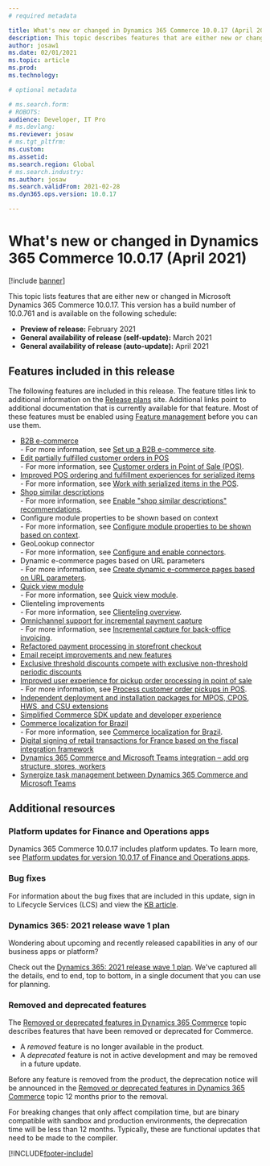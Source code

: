 ```yaml
---
# required metadata

title: What's new or changed in Dynamics 365 Commerce 10.0.17 (April 2021)
description: This topic describes features that are either new or changed in Dynamics 365 Commerce 10.0.17. 
author: josaw1
ms.date: 02/01/2021
ms.topic: article
ms.prod: 
ms.technology: 

# optional metadata

# ms.search.form: 
# ROBOTS: 
audience: Developer, IT Pro
# ms.devlang: 
ms.reviewer: josaw
# ms.tgt_pltfrm: 
ms.custom: 
ms.assetid: 
ms.search.region: Global
# ms.search.industry: 
ms.author: josaw
ms.search.validFrom: 2021-02-28 
ms.dyn365.ops.version: 10.0.17

---
```

# What's new or changed in Dynamics 365 Commerce 10.0.17 (April 2021)

[!include [banner](../includes/banner.md)]

This topic lists features that are either new or changed in Microsoft Dynamics 365 Commerce 10.0.17. This version has a build number of 10.0.761 and is available on the following schedule:

- **Preview of release:** February 2021
- **General availability of release (self-update):** March 2021
- **General availability of release (auto-update):** April 2021

## Features included in this release

The following features are included in this release. The feature titles link to additional information on the [Release plans](https://docs.microsoft.com/dynamics365/release-plans/) site. Additional links point to additional documentation that is currently available for that feature. Most of these features must be enabled using [Feature management](../../fin-ops-core/fin-ops/get-started/feature-management/feature-management-overview.md) before you can use them.

- [B2B e-commerce](https://docs.microsoft.com/dynamics365-release-plan/2021wave1/commerce/dynamics365-commerce/b2b-e-commerce)<br> - For more information, see [Set up a B2B e-commerce site](../b2b/set-up-b2b-site.md).
- [Edit partially fulfilled customer orders in POS](https://docs.microsoft.com/dynamics365-release-plan/2021wave1/commerce/dynamics365-commerce/edit-partially-fulfilled-customer-orders-pos)<br> - For more information, see [Customer orders in Point of Sale (POS)](../customer-orders-overview.md).
- [Improved POS ordering and fulfillment experiences for serialized items](https://docs.microsoft.com/dynamics365-release-plan/2021wave1/commerce/dynamics365-commerce/improved-pos-ordering-fulfillment-experiences-serialized-items)<br> - For more information, see [Work with serialized items in the POS](../pos-serialized-items.md).
- [Shop similar descriptions](https://docs.microsoft.com/dynamics365-release-plan/2021wave1/commerce/dynamics365-commerce/shop-similar-description)<br> - For more information, see [Enable "shop similar descriptions" recommendations](../shop-similar-description.md).
- Configure module properties to be shown based on context<br> - For more information, see [Configure module properties to be shown based on context](../e-commerce-extensibility/configure-properties-context.md).
- GeoLookup connector<br> - For more information, see [Configure and enable connectors](../e-commerce-extensibility/connectors.md).
- Dynamic e-commerce pages based on URL parameters<br> - For more information, see [Create dynamic e-commerce pages based on URL parameters](../create-dynamic-pages.md).
- [Quick view module](https://docs.microsoft.com/dynamics365/commerce/quick-view-module)<br> - For more information, see [Quick view module](../quick-view-module.md).
- Clienteling improvements<br> - For more information, see [Clienteling overview](../clienteling-overview.md).
- [Omnichannel support for incremental payment capture](https://docs.microsoft.com/dynamics365-release-plan/2021wave1/commerce/dynamics365-commerce/omni-channel-support-incremental-payment-capture)<br> - For more information, see [Incremental capture for back-office invoicing](../dev-itpro/incremental-capture.md).
- [Refactored payment processing in storefront checkout](https://docs.microsoft.com/dynamics365-release-plan/2021wave1/commerce/dynamics365-commerce/refactored-payment-processing-storefront-checkout)
- [Email receipt improvements and new features](https://docs.microsoft.com/dynamics365-release-plan/2021wave1/commerce/dynamics365-commerce/email-receipt-improvements-new-features)
- [Exclusive threshold discounts compete with exclusive non-threshold periodic discounts](https://docs.microsoft.com/dynamics365-release-plan/2021wave1/commerce/dynamics365-commerce/exclusive-threshold-discounts-compete-exclusive-non-threshold-periodic-discounts)
- [Improved user experience for pickup order processing in point of sale](https://docs.microsoft.com/dynamics365-release-plan/2021wave1/commerce/dynamics365-commerce/improved-user-experience-pick-up-order-processing-point-sale)<br> - For more information, see [Process customer order pickups in POS](../process-order-pickup-POS.md).
- [Independent deployment and installation packages for MPOS, CPOS, HWS, and CSU extensions](https://docs.microsoft.com/dynamics365-release-plan/2021wave1/commerce/dynamics365-commerce/independent-deployment-installation-packages-modern-pos-cloud-pos-hardware-station-cloud-scale-unit-extensions)
- [Simplified Commerce SDK update and developer experience](https://docs.microsoft.com/dynamics365-release-plan/2021wave1/commerce/dynamics365-commerce/simplified-commerce-sdk-update-developer-experience)
- [Commerce localization for Brazil](https://docs.microsoft.com/dynamics365-release-plan/2021wave1/commerce/dynamics365-commerce/commerce-localization-brazil)<br> - For more information, see [Commerce localization for Brazil](../localizations/latam-bra-commerce-localization.md).
- [Digital signing of retail transactions for France based on the fiscal integration framework](https://docs.microsoft.com/dynamics365-release-plan/2021wave1/commerce/dynamics365-commerce/digital-signing-retail-transactions-france-based-fiscal-integration-framework)
- [Dynamics 365 Commerce and Microsoft Teams integration – add org structure, stores, workers](https://docs.microsoft.com/dynamics365-release-plan/2021wave1/commerce/dynamics365-commerce/dynamics-365-commerce-teams-integration-add-org-structure-stores-workers)
- [Synergize task management between Dynamics 365 Commerce and Microsoft Teams](https://docs.microsoft.com/dynamics365-release-plan/2021wave1/commerce/dynamics365-commerce/synergize-task-management-between-dynamics-365-commerce-teams)

## Additional resources

### Platform updates for Finance and Operations apps

Dynamics 365 Commerce 10.0.17 includes platform updates. To learn more, see [Platform updates for version 10.0.17 of Finance and Operations apps](../../fin-ops-core/dev-itpro/get-started/whats-new-platform-updates-10-0-17.md).

### Bug fixes 
For information about the bug fixes that are included in this update, sign in to Lifecycle Services (LCS) and view the [KB article](https://fix.lcs.dynamics.com/Issue/Details?bugId=551039&dbType=3&qc=91219e7c3fc585acb17b810c915c3cbea499403538520c40e54de43a53aea6a8).

### Dynamics 365: 2021 release wave 1 plan

Wondering about upcoming and recently released capabilities in any of our business apps or platform?

Check out the [Dynamics 365: 2021 release wave 1 plan](https://docs.microsoft.com/dynamics365-release-plan/2021wave1/). We've captured all the details, end to end, top to bottom, in a single document that you can use for planning.

### Removed and deprecated features

The [Removed or deprecated features in Dynamics 365 Commerce](removed-deprecated-features-commerce.md) topic describes features that have been removed or deprecated for Commerce.

- A *removed* feature is no longer available in the product.
- A *deprecated* feature is not in active development and may be removed in a future update.

Before any feature is removed from the product, the deprecation notice will be announced in the [Removed or deprecated features in Dynamics 365 Commerce](removed-deprecated-features-commerce.md) topic 12 months prior to the removal.

For breaking changes that only affect compilation time, but are binary compatible with sandbox and production environments, the deprecation time will be less than 12 months. Typically, these are functional updates that need to be made to the compiler.


[!INCLUDE[footer-include](../../includes/footer-banner.md)]
